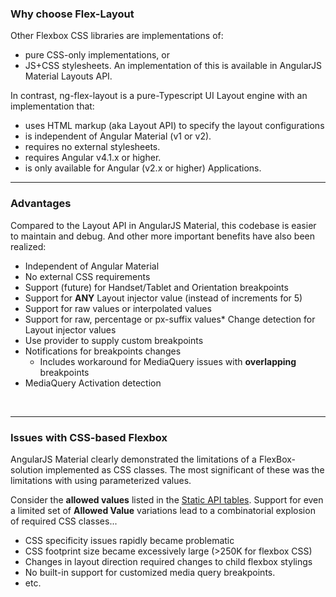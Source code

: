 ### Why choose Flex-Layout

Other Flexbox CSS libraries are implementations of:

* pure CSS-only implementations, or 
* JS+CSS stylesheets. An implementation of this is available in AngularJS Material Layouts API.

In contrast, ng-flex-layout is a pure-Typescript UI Layout engine with an implementation that: 

* uses HTML markup (aka Layout API) to specify the layout configurations
* is independent of Angular Material (v1 or v2).
* requires no external stylesheets.
* requires Angular v4.1.x or higher.
* is only available for Angular (v2.x or higher) Applications.

----

### Advantages 

Compared to the Layout API in AngularJS Material, this codebase is easier to maintain and debug.
And other more important benefits have also been realized:

* Independent of Angular Material 
* No external CSS requirements
* Support (future) for Handset/Tablet and Orientation breakpoints
* Support for **ANY** Layout injector value (instead of increments for 5)
* Support for raw values or interpolated values
* Support for raw, percentage or px-suffix values*  Change detection for Layout injector values
* Use provider to supply custom breakpoints
* Notifications for breakpoints changes
  * Includes workaround for MediaQuery issues with **overlapping** breakpoints
* MediaQuery Activation detection 

<br/>

----

### Issues with CSS-based Flexbox

AngularJS Material clearly demonstrated the limitations of a FlexBox-solution implemented as CSS classes. The most 
significant of these was the limitations with using parameterized values. 

Consider the **allowed values** listed in the 
[Static API tables](https://github.com/angular/flex-layout/wiki/Declarative-API-Overview#api-for-dom-containers). 
Support for even a limited set of **Allowed Value** variations lead to a combinatorial explosion of required CSS 
classes... 

* CSS specificity issues rapidly became problematic
* CSS footprint size became excessively large (>250K for flexbox CSS)
* Changes in layout direction required changes to child flexbox stylings
* No built-in support for customized media query breakpoints.
* etc.
